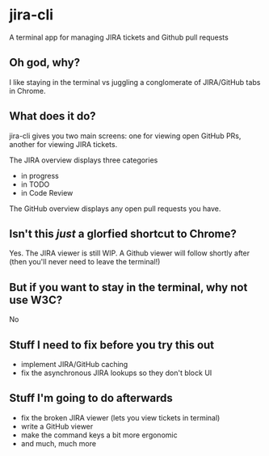 jira-cli
========

A terminal app for managing JIRA tickets and Github pull requests

## Oh god, why?
I like staying in the terminal vs juggling a conglomerate of JIRA/GitHub tabs in Chrome.

## What does it do?
jira-cli gives you two main screens: one for viewing open GitHub PRs, another for viewing JIRA tickets.

The JIRA overview displays three categories
* in progress
* in TODO
* in Code Review

The GitHub overview displays any open pull requests you have.

## Isn't this _just_ a glorfied shortcut to Chrome?
Yes. The JIRA viewer is still WIP. A Github viewer will follow shortly after (then you'll never need to leave the terminal!)

## But if you want to stay in the terminal, why not use W3C?
No

## Stuff I need to fix before you try this out
* implement JIRA/GitHub caching
* fix the asynchronous JIRA lookups so they don't block UI

## Stuff I'm going to do afterwards
* fix the broken JIRA viewer (lets you view tickets in terminal)
* write a GitHub viewer
* make the command keys a bit more ergonomic
* and much, much more